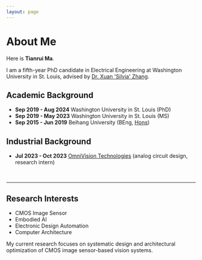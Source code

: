 ```yaml
---
layout: page
---
```


# About Me

Here is **Tianrui Ma**.

I am a fifth-year PhD candidate in Electrical Engineering at Washington University in St. Louis, advised by [Dr. Xuan 'Silvia' Zhang](https://coe.northeastern.edu/people/zhang-xuan/).


## Academic Background

- **Sep 2019 - Aug 2024** Washington University in St. Louis (PhD)
- **Sep 2019 - May 2023** Washington University in St. Louis (MS)
- **Sep 2015 - Jun 2019** Beihang University (BEng, [Hons](https://hc.buaa.edu.cn/))

## Industrial Background

- **Jul 2023 - Oct 2023** [OmniVision Technologies](https://www.ovt.com/) (analog circuit design, research intern)

<br>

---

## Research Interests

- CMOS Image Sensor
- Embodied AI
- Electronic Design Automation
- Computer Architecture

My current research focuses on systematic design and architectural optimization of CMOS image sensor-based vision systems.

<br>


<br>

